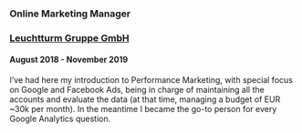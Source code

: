 ### Online Marketing Manager
### [Leuchtturm Gruppe GmbH](https://www.leuchtturmgruppe.com/)
#### August 2018 - November 2019

I’ve had here my introduction to Performance Marketing, with special focus on Google
and Facebook Ads, being in charge of maintaining all the accounts and evaluate the
data (at that time, managing a budget of EUR ~30k per month). In the meantime I became the
go-to person for every Google Analytics question.